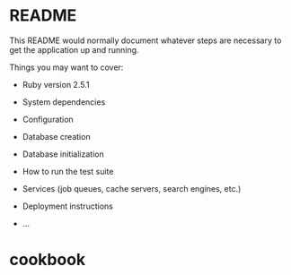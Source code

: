 # README

This README would normally document whatever steps are necessary to get the
application up and running.

Things you may want to cover:

* Ruby version 2.5.1

* System dependencies

* Configuration

* Database creation

* Database initialization

* How to run the test suite

* Services (job queues, cache servers, search engines, etc.)

* Deployment instructions

* ...
# cookbook
